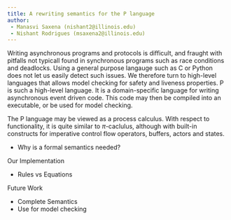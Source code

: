 ```yaml
---
title: A rewriting semantics for the P language
author:
 - Manasvi Saxena (nishant2@illinois.edu)
 - Nishant Rodrigues (msaxena2@illinois.edu)
---
```



Writing asynchronous programs and protocols is difficult, and fraught with
pitfalls not typicall found in synchronous programs such as race conditions and
deadlocks. Using a general purpose langauge such as C or Python does not let us
easily detect such issues. We therefore turn to high-level languages that allows
model checking for safety and liveness properties. P is such a high-level
language. It is a domain-specific language for writing asynchronous event driven
code. This code may then be compiled into an executable, or be used for model
checking.

The P language may be viewed as a process calculus. 
With respect to functionality, it is quite similar to $\pi$-caclulus,
although with built-in constructs for imperative control flow operators, 
buffers, actors and states.

- Why is a formal semantics needed?

Our Implementation

- Rules vs Equations

Future Work

- Complete Semantics
- Use for model checking
